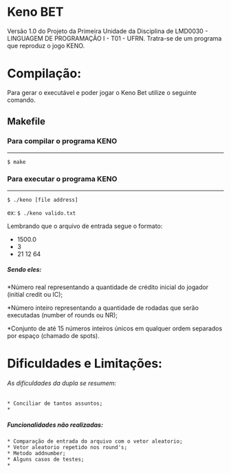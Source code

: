 # Keno BET
Versão 1.0 do Projeto da Primeira Unidade da Disciplina de LMD0030 - LINGUAGEM DE PROGRAMAÇÃO I - T01 - UFRN. Tratra-se de um programa que reproduz o jogo KENO.

# Compilação:

Para gerar o executável e poder jogar o Keno Bet utilize o seguinte comando.

## Makefile
### Para compilar o programa KENO

------------------------------------------------
`$ make`

### Para executar o programa KENO
------------------------------------------------
`$ ./keno [file address] `

ex: `$ ./keno valido.txt`

Lembrando que o arquivo de entrada segue o formato:
* 1500.0
* 3
* 21 12 64
 
##### Sendo eles:

*Número real representando a quantidade de crédito inicial do jogador (initial credit ou IC);

*Número inteiro representando a quantidade de rodadas que serão executadas (number of rounds ou NR);

*Conjunto de até 15 números inteiros únicos em qualquer ordem separados por espaço (chamado de spots).

# Dificuldades e Limitações:

###### As dificuldades da dupla se resumem:
    * Conciliar de tantos assuntos;
    * 

##### Funcionalidades não realizadas:

    * Comparação de entrada do arquivo com o vetor aleatorio;
    * Vetor aleatorio repetido nos round's;
    * Metodo addnumber;
    * Alguns casos de testes;
    *
